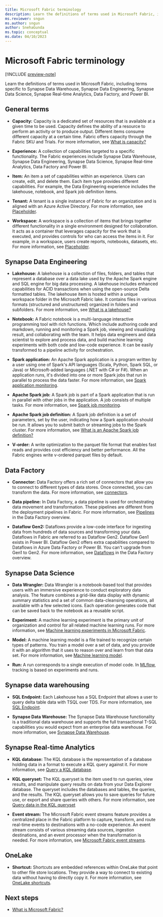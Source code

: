 ```yaml
---
title: Microsoft Fabric terminology
description: Learn the definitions of terms used in Microsoft Fabric, including terms specific to Synapse Data Warehouse, Synapse Data Engineering, and Synapse Data Science.
ms.reviewer: sngun
ms.author: sngun
author: SnehaGunda
ms.topic: conceptual
ms.date: 04/10/2023
---
```


# Microsoft Fabric terminology

[!INCLUDE [preview-note](../includes/preview-note.md)]

Learn the definitions of terms used in Microsoft Fabric, including terms specific to Synapse Data Warehouse, Synapse Data Engineering, Synapse Data Science, Synapse Real-time Analytics, Data Factory, and Power BI.

## General terms

- **Capacity:** Capacity is a dedicated set of resources that is available at a given time to be used. Capacity defines the ability of a resource to perform an activity or to produce output. Different items consume different capacity at a certain time. Fabric offers capacity through the Fabric SKU and Trials. For more information, see [What is capacity?](../enterprise/what-is-capacity.md)

- **Experience:** A collection of capabilities targeted to a specific functionality. The Fabric experiences include Synapse Data Warehouse, Synapse Data Engineering, Synapse Data Science, Synapse Real-time Analytics, Data Factory and Power BI.

- **Item:** An item a set of capabilities within an experience. Users can create, edit, and delete them. Each item type provides different capabilities. For example, the Data Engineering experience includes the lakehouse, notebook, and Spark job definition items.

- **Tenant:** A tenant is a single instance of Fabric for an organization and is aligned with an Azure Active Directory. For more information, see [Placeholder](../placeholder.md).

- **Workspace:** A workspace is a collection of items that brings together different functionality in a single environment designed for collaboration. It acts as a container that leverages capacity for the work that is executed, and provides controls for who can access the items in it. For example, in a workspace, users create reports, notebooks, datasets, etc. For more information, see [Placeholder](../placeholder.md).

## Synapse Data Engineering

- **Lakehouse:** A lakehouse is a collection of files, folders, and tables that represent a database over a data lake used by the Apache Spark engine and SQL engine for big data processing. A lakehouse includes enhanced capabilities for ACID transactions when using the open-source Delta formatted tables. The lakehouse item is hosted within a unique workspace folder in the Microsoft Fabric lake. It contains files in various formats (structured and unstructured) organized in folders and subfolders. For more information, see [What is a lakehouse?](../data-engineering/lakehouse-overview.md)

- **Notebook:** A Fabric notebook is a multi-language interactive programming tool with rich functions. Which include authoring code and markdown, running and monitoring a Spark job, viewing and visualizing result, and collaborating with the team. It helps data engineers and data scientist to explore and process data, and build machine learning experiments with both code and low-code experience. It can be easily transformed to a pipeline activity for orchestration.

- **Spark application:** An Apache Spark application is a program written by a user using one of Spark's API languages (Scala, Python, Spark SQL, or Java) or Microsoft-added languages (.NET with C# or F#). When an application runs, it's divided into one or more Spark jobs that run in parallel to process the data faster. For more information, see [Spark application monitoring](../data-engineering/spark-detail-monitoring.md).

- **Apache Spark job:** A Spark job is part of a Spark application that is run in parallel with other jobs in the application. A job consists of multiple tasks. For more information, see [Spark job monitoring](../data-engineering/spark-monitor-debug.md).

- **Apache Spark job definition:** A Spark job definition is a set of parameters, set by the user, indicating how a Spark application should be run. It allows you to submit batch or streaming jobs to the Spark cluster. For more information, see [What is an Apache Spark job definition?](../data-engineering/spark-job-definition.md)

- **V-order:** A write optimization to the parquet file format that enables fast reads and provides cost efficiency and better performance. All the Fabric engines write v-ordered parquet files by default.

## Data Factory

- **Connector:** Data Factory offers a rich set of connectors that allow you to connect to different types of data stores. Once connected, you can transform the data. For more information, see [connectors](../data-factory/connector-overview.md).

- **Data pipeline:** In Data Factory, a data pipeline is used for orchestrating data movement and transformation. These pipelines are different from the deployment pipelines in Fabric. For more information, see [Pipelines](../data-factory/data-factory-overview.md#data-pipelines) in the Data Factory overview.

- **Dataflow Gen2:** Dataflows provide a low-code interface for ingesting data from hundreds of data sources and transforming your data. Dataflows in Fabric are referred to as Dataflow Gen2. Dataflow Gen1 exists in Power BI. Dataflow Gen2 offers extra capabilities compared to Dataflows in Azure Data Factory or Power BI. You can't upgrade from Gen1 to Gen2. For more information, see [Dataflows](../data-factory/data-factory-overview.md#dataflows) in the Data Factory overview.

## Synapse Data Science

- **Data Wrangler:** Data Wrangler is a notebook-based tool that provides users with an immersive experience to conduct exploratory data analysis. The feature combines a grid-like data display with dynamic summary statistics and a set of common data-cleansing operations, all available with a few selected icons. Each operation generates code that can be saved back to the notebook as a reusable script.

- **Experiment:** A machine learning experiment is the primary unit of organization and control for all related machine learning runs. For more information, see [Machine learning experiments in Microsoft Fabric](../data-science/machine-learning-experiment.md).

- **Model:** A machine learning model is a file trained to recognize certain types of patterns. You train a model over a set of data, and you provide it with an algorithm that it uses to reason over and learn from that data set. For more information, see [Machine learning model](../data-science/machine-learning-model.md).

- **Run:** A run corresponds to a single execution of model code. In [MLflow](https://mlflow.org/), tracking is based on experiments and runs.

## Synapse data warehousing

- **SQL Endpoint:** Each Lakehouse has a SQL Endpoint that allows a user to query delta table data with TSQL over TDS. For more information, see [SQL Endpoint](../data-warehouse/data-warehousing.md#sql-endpoint).

- **Synapse Data Warehouse:** The Synapse Data Warehouse functionality is a traditional data warehouse and supports the full transactional T-SQL capabilities you would expect from an enterprise data warehouse. For more information, see [Synapse Data Warehouse](../data-warehouse/data-warehousing.md#synapse-data-warehouse).

## Synapse Real-time Analytics

- **KQL database:** The KQL database is the representation of a database holding data in a format to execute a KQL query against it. For more information, see [Query a KQL database](../real-time-analytics/jupyter-notebook.md).

- **KQL queryset:** The KQL queryset is the item used to run queries, view results, and manipulate query results on data from your Data Explorer database. The queryset includes the databases and tables, the queries, and the results. The KQL queryset allows you to save queries for future use, or export and share queries with others. For more information, see [Query data in the KQL queryset](../real-time-analytics/kusto-query-set.md)

- **Event stream:** The Microsoft Fabric event streams feature provides a centralized place in the Fabric platform to capture, transform, and route real-time events to destinations with a no-code experience. An event stream consists of various streaming data sources, ingestion destinations, and an event processor when the transformation is needed. For more information, see [Microsoft Fabric event streams](../placeholder.md).

## OneLake

- **Shortcut:** Shortcuts are embedded references within OneLake that point to other file store locations. They provide a way to connect to existing data without having to directly copy it. For more information, see [OneLake shortcuts](../onelake/onelake-shortcuts.md).

## Next steps

- [What is Microsoft Fabric?](../placeholder.md)
